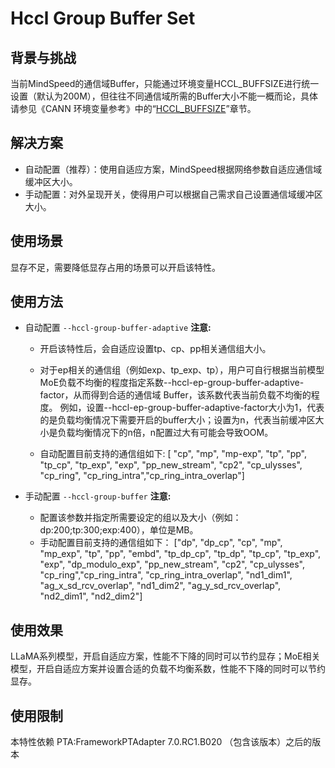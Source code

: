 # Hccl Group Buffer Set

## 背景与挑战

当前MindSpeed的通信域Buffer，只能通过环境变量HCCL_BUFFSIZE进行统一设置（默认为200M），但往往不同通信域所需的Buffer大小不能一概而论，具体请参见《CANN 环境变量参考》中的“[HCCL_BUFFSIZE](https://www.hiascend.com/document/detail/zh/canncommercial/81RC1/apiref/envvar/envref_07_0080.html)”章节。

## 解决方案

* 自动配置（推荐）：使用自适应方案，MindSpeed根据网络参数自适应通信域缓冲区大小。
* 手动配置：对外呈现开关，使得用户可以根据自己需求自己设置通信域缓冲区大小。

## 使用场景
显存不足，需要降低显存占用的场景可以开启该特性。

## 使用方法
* 自动配置
`--hccl-group-buffer-adaptive`
**注意:**
    * 开启该特性后，会自适应设置tp、cp、pp相关通信组大小。
    * 对于ep相关的通信组（例如exp、tp_exp、tp），用户可自行根据当前模型MoE负载不均衡的程度指定系数--hccl-ep-group-buffer-adaptive-factor，从而得到合适的通信域 Buffer，该系数代表当前负载不均衡的程度。 例如，设置--hccl-ep-group-buffer-adaptive-factor大小为1，代表的是负载均衡情况下需要开启的buffer大小；设置为n，代表当前缓冲区大小是负载均衡情况下的n倍，n配置过大有可能会导致OOM。

    * 自动配置目前支持的通信组如下:
[ "cp", "mp", "mp-exp", "tp", "pp", "tp_cp", "tp_exp", "exp", "pp_new_stream", "cp2", "cp_ulysses", "cp_ring", "cp_ring_intra","cp_ring_intra_overlap"]

* 手动配置
`--hccl-group-buffer`
**注意:**
    * 配置该参数并指定所需要设定的组以及大小（例如：dp:200;tp:300;exp:400），单位是MB。
    * 手动配置目前支持的通信组如下：
["dp", "dp_cp", "cp", "mp", "mp_exp", "tp", "pp", "embd", "tp_dp_cp", "tp_dp", "tp_cp", "tp_exp", "exp", "dp_modulo_exp", "pp_new_stream", "cp2", "cp_ulysses", "cp_ring","cp_ring_intra", "cp_ring_intra_overlap", "nd1_dim1", "ag_x_sd_rcv_overlap", "nd1_dim2", "ag_y_sd_rcv_overlap", "nd2_dim1", "nd2_dim2"]

## 使用效果
LLaMA系列模型，开启自适应方案，性能不下降的同时可以节约显存；MoE相关模型，开启自适应方案并设置合适的负载不均衡系数，性能不下降的同时可以节约显存。

## 使用限制
本特性依赖 PTA:FrameworkPTAdapter 7.0.RC1.B020 （包含该版本）之后的版本
